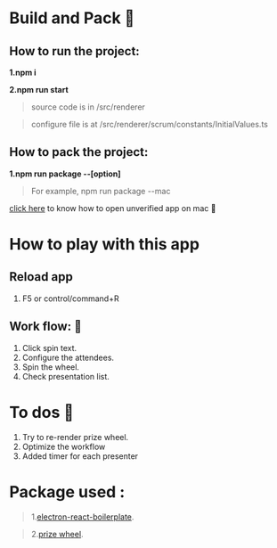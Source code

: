 # Build and Pack :eyes:

## How to run the project:

**1.npm i**

**2.npm run start**

> source code is in /src/renderer

> configure file is at /src/renderer/scrum/constants/InitialValues.ts

## How to pack the project:

**1.npm run package --[option]**

> For example, npm run package --mac

[click here](https://support.apple.com/en-hk/guide/mac-help/mh40616/mac) to know how to open unverified app on mac :triumph:

# How to play with this app

## Reload app
1. F5 or control/command+R
## Work flow: :woozy_face:

1. Click spin text.
2. Configure the attendees.
3. Spin the wheel.
4. Check presentation list.

# To dos :thinking:

1. Try to re-render prize wheel.
2. Optimize the workflow
3. Added timer for each presenter

# Package used :

> 1.[electron-react-boilerplate](https://github.com/Jack-W-loves-baking/daily_scrum_wheel_prize.git).

> 2.[prize wheel](https://github.com/shekharramola/react-wheel-of-prizes).
